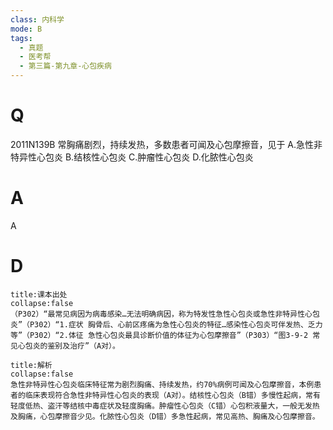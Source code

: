 ```yaml
---
class: 内科学
mode: B
tags:
  - 真题
  - 医考帮
  - 第三篇-第九章-心包疾病
---
```


# Q
2011N139B 常胸痛剧烈，持续发热，多数患者可闻及心包摩擦音，见于
A.急性非特异性心包炎
B.结核性心包炎
C.肿瘤性心包炎
D.化脓性心包炎

# A
A
# D
```ad-note
title:课本出处
collapse:false
（P302）“最常见病因为病毒感染…无法明确病因，称为特发性急性心包炎或急性非特异性心包炎”（P302）“1.症状 胸骨后、心前区疼痛为急性心包炎的特征…感染性心包炎可伴发热、乏力等”（P302）“2.体征 急性心包炎最具诊断价值的体征为心包摩擦音”（P303）“图3-9-2 常见心包炎的鉴别及治疗”（A对）。
```

```ad-summary
title:解析
collapse:false
急性非特异性心包炎临床特征常为剧烈胸痛、持续发热，约70%病例可闻及心包摩擦音，本例患者的临床表现符合急性非特异性心包炎的表现（A对）。结核性心包炎（B错）多慢性起病，常有轻度低热、盗汗等结核中毒症状及轻度胸痛。肿瘤性心包炎（C错）心包积液量大，一般无发热及胸痛，心包摩擦音少见。化脓性心包炎（D错）多急性起病，常见高热、胸痛及心包摩擦音。
```

